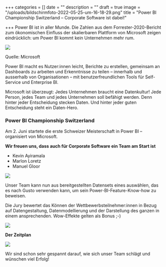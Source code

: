 +++
categories = []
date = ""
description = ""
draft = true
image = "/uploads/bildschirmfoto-2022-05-25-um-16-18-29.png"
title = "Power BI Championship Switzerland – Corporate Software ist dabei!"

+++
Power BI ist in aller Munde. Die Zahlen aus dem Forrester-2020-Bericht  zum ökonomischen Einfluss der skalierbaren Plattform von Microsoft zeigen eindrücklich: um Power BI kommt kein Unternehmen mehr rum.

![](/uploads/bildschirmfoto-2022-06-03-um-15-08-25.png)

Quelle: Microsoft

Power BI macht es Nutzer:innen leicht, Berichte zu erstellen, gemeinsam an Dashboards zu arbeiten und Erkenntnisse zu teilen – innerhalb und ausserhalb von Organisationen – mit benutzerfreundlichen Tools für Self-Service und Enterprise BI.

Microsoft ist überzeugt: Jedes Unternehmen braucht eine Datenkultur! Jede Person, jedes Team und jedes Unternehmen soll befähigt werden. Denn hinter jeder Entscheidung stecken Daten. Und hinter jeder guten Entscheidung steht ein Daten-Hero.

### Power BI Championship Switzerland

Am 2. Juni startete die erste Schweizer Meisterschaft in Power BI – organisiert von Microsoft.

**Wir freuen uns, dass auch für Corporate Software ein Team am Start ist**

* Kevin Ayiramala
* Marlon Loretz
* Manuel Gloor

![](/uploads/microsoftteams-image-3.png)

Unser Team kann nun aus bereitgestellten Datensets eines auswählen, das es nach Gusto verwenden kann, um sein Power-BI-Feature-Know-how zu beweisen.

Die Jury bewertet das Können der Wettbewerbsteilnehmer:innen in Bezug auf Datengestaltung, Datenmodellierung und der Darstellung des ganzen in einem ansprechenden. Wow-Effekte gelten als Bonus ;-)

![](/uploads/bildschirmfoto-2022-06-03-um-15-22-35.png)

**Der Zeitplan**

![](/uploads/bildschirmfoto-2022-06-03-um-15-23-19.png)

Wir sind schon sehr gespannt darauf, wie sich unser Team schlägt und wünschen viel Erfolg!